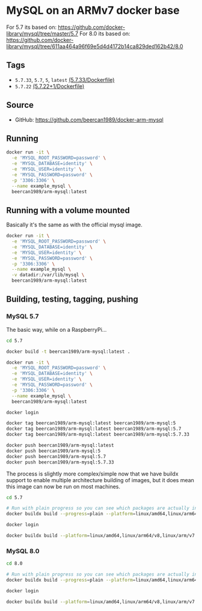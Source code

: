 # MySQL on an ARMv7 docker base

For 5.7 its based on: https://github.com/docker-library/mysql/tree/master/5.7
For 8.0 its based on: https://github.com/docker-library/mysql/tree/611aa464a96f69e5d4d4172b14ca829ded162b42/8.0

## Tags
* `5.7.33`, `5.7`, `5`, `latest` [(5.7.33/Dockerfile)](https://github.com/beercan1989/docker-arm-mysql/blob/5.7.33/Dockerfile)
* `5.7.22` [(5.7.22+1/Dockerfile)](https://github.com/beercan1989/docker-arm-mysql/blob/5.7.22+1/Dockerfile)

## Source
* GitHub: https://github.com/beercan1989/docker-arm-mysql

## Running
```bash
docker run -it \
  -e 'MYSQL_ROOT_PASSWORD=password' \
  -e 'MYSQL_DATABASE=identity' \
  -e 'MYSQL_USER=identity' \
  -e 'MYSQL_PASSWORD=password' \
  -p '3306:3306' \
  --name example_mysql \
  beercan1989/arm-mysql:latest
```

## Running with a volume mounted
Basically it's the same as with the official mysql image.
```bash
docker run -it \
  -e 'MYSQL_ROOT_PASSWORD=password' \
  -e 'MYSQL_DATABASE=identity' \
  -e 'MYSQL_USER=identity' \
  -e 'MYSQL_PASSWORD=password' \
  -p '3306:3306' \
  --name example_mysql \
  -v datadir:/var/lib/mysql \
  beercan1989/arm-mysql:latest
```

## Building, testing, tagging, pushing
### MySQL 5.7
The basic way, while on a RaspberryPi... 
```bash
cd 5.7

docker build -t beercan1989/arm-mysql:latest .

docker run -it \
  -e 'MYSQL_ROOT_PASSWORD=password' \
  -e 'MYSQL_DATABASE=identity' \
  -e 'MYSQL_USER=identity' \
  -e 'MYSQL_PASSWORD=password' \
  -p '3306:3306' \
  --name example_mysql \
  beercan1989/arm-mysql:latest

docker login

docker tag beercan1989/arm-mysql:latest beercan1989/arm-mysql:5
docker tag beercan1989/arm-mysql:latest beercan1989/arm-mysql:5.7
docker tag beercan1989/arm-mysql:latest beercan1989/arm-mysql:5.7.33

docker push beercan1989/arm-mysql:latest
docker push beercan1989/arm-mysql:5
docker push beercan1989/arm-mysql:5.7
docker push beercan1989/arm-mysql:5.7.33
```

The process is slightly more complex/simple now that we have buildx support to enable multiple architecture building of images, but it does mean this image can now be run on most machines. 
```bash
cd 5.7

# Run with plain progress so you can see which packages are actually installed to find the MySQL version
docker buildx build --progress=plain --platform=linux/amd64,linux/arm64,linux/arm/v7 .

docker login

docker buildx build --platform=linux/amd64,linux/arm64/v8,linux/arm/v7 -t beercan1989/arm-mysql:latest -t beercan1989/arm-mysql:5 -t beercan1989/arm-mysql:5.7 -t beercan1989/arm-mysql:5.7.33 --push .
```

### MySQL 8.0
```bash
cd 8.0

# Run with plain progress so you can see which packages are actually installed to find the MySQL version
docker buildx build --progress=plain --platform=linux/amd64,linux/arm64,linux/arm/v7 .

docker login

docker buildx build --platform=linux/amd64,linux/arm64/v8,linux/arm/v7 -t beercan1989/arm-mysql:8 -t beercan1989/arm-mysql:8.0 -t beercan1989/arm-mysql:8.0.32 --push .
```